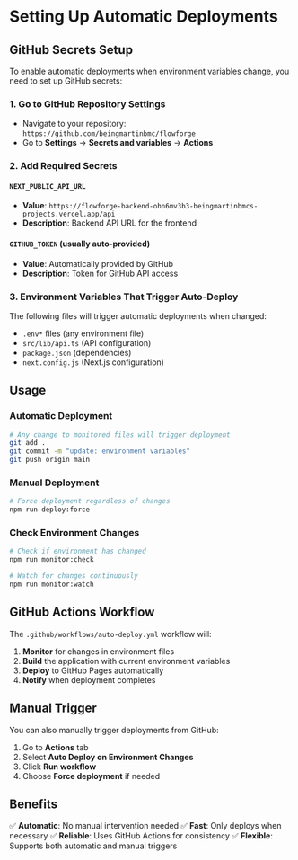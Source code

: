 # Setting Up Automatic Deployments

## GitHub Secrets Setup

To enable automatic deployments when environment variables change, you need to set up GitHub secrets:

### 1. Go to GitHub Repository Settings
- Navigate to your repository: `https://github.com/beingmartinbmc/flowforge`
- Go to **Settings** → **Secrets and variables** → **Actions**

### 2. Add Required Secrets

#### `NEXT_PUBLIC_API_URL`
- **Value**: `https://flowforge-backend-ohn6mv3b3-beingmartinbmcs-projects.vercel.app/api`
- **Description**: Backend API URL for the frontend

#### `GITHUB_TOKEN` (usually auto-provided)
- **Value**: Automatically provided by GitHub
- **Description**: Token for GitHub API access

### 3. Environment Variables That Trigger Auto-Deploy

The following files will trigger automatic deployments when changed:

- `.env*` files (any environment file)
- `src/lib/api.ts` (API configuration)
- `package.json` (dependencies)
- `next.config.js` (Next.js configuration)

## Usage

### Automatic Deployment
```bash
# Any change to monitored files will trigger deployment
git add .
git commit -m "update: environment variables"
git push origin main
```

### Manual Deployment
```bash
# Force deployment regardless of changes
npm run deploy:force
```

### Check Environment Changes
```bash
# Check if environment has changed
npm run monitor:check

# Watch for changes continuously
npm run monitor:watch
```

## GitHub Actions Workflow

The `.github/workflows/auto-deploy.yml` workflow will:

1. **Monitor** for changes in environment files
2. **Build** the application with current environment variables
3. **Deploy** to GitHub Pages automatically
4. **Notify** when deployment completes

## Manual Trigger

You can also manually trigger deployments from GitHub:
1. Go to **Actions** tab
2. Select **Auto Deploy on Environment Changes**
3. Click **Run workflow**
4. Choose **Force deployment** if needed

## Benefits

✅ **Automatic**: No manual intervention needed
✅ **Fast**: Only deploys when necessary
✅ **Reliable**: Uses GitHub Actions for consistency
✅ **Flexible**: Supports both automatic and manual triggers
